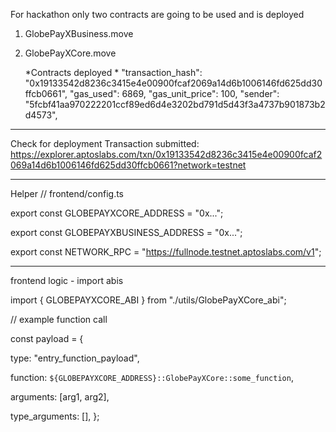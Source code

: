 For hackathon only two contracts are going to be used and is deployed
1. GlobePayXBusiness.move
2. GlobePayXCore.move
   
   *Contracts deployed *
    "transaction_hash": "0x19133542d8236c3415e4e00900fcaf2069a14d6b1006146fd625dd30ffcb0661",
    "gas_used": 6869,
    "gas_unit_price": 100,
    "sender": "5fcbf41aa970222201ccf89ed6d4e3202bd791d5d43f3a4737b901873b2d4573",
--- 
  Check for deployment Transaction submitted: https://explorer.aptoslabs.com/txn/0x19133542d8236c3415e4e00900fcaf2069a14d6b1006146fd625dd30ffcb0661?network=testnet

---
Helper
// frontend/config.ts

export const GLOBEPAYXCORE_ADDRESS = "0x...";

export const GLOBEPAYXBUSINESS_ADDRESS = "0x...";

export const NETWORK_RPC = "https://fullnode.testnet.aptoslabs.com/v1";

---
frontend logic - import abis

import { GLOBEPAYXCORE_ABI } from "./utils/GlobePayXCore_abi";

// example function call

const payload = {

  type: "entry_function_payload",
  
  function: `${GLOBEPAYXCORE_ADDRESS}::GlobePayXCore::some_function`,
  
  arguments: [arg1, arg2],
  
  type_arguments: [],
};
